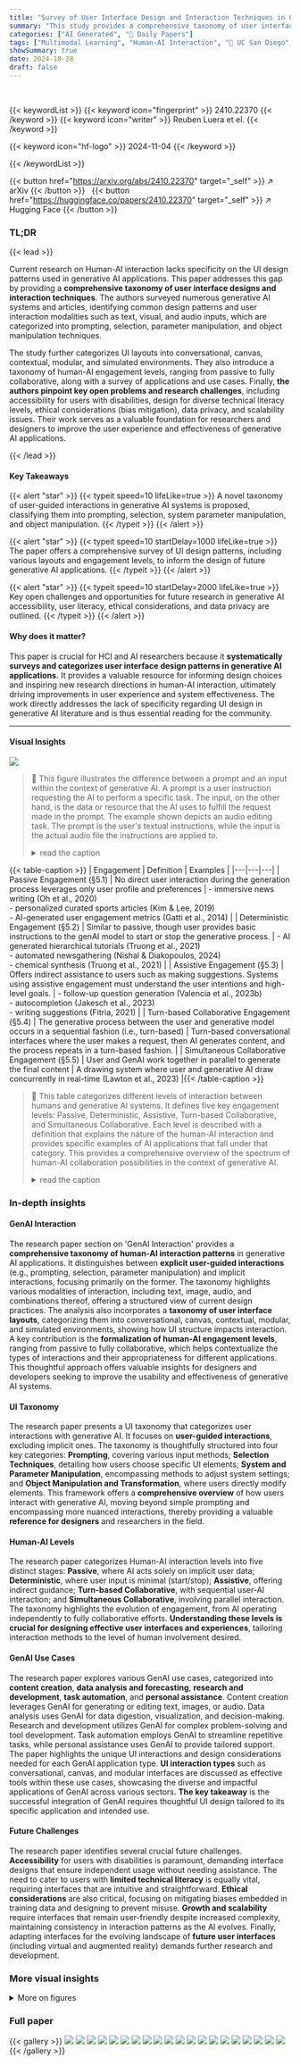 ```yaml
---
title: "Survey of User Interface Design and Interaction Techniques in Generative AI Applications"
summary: "This study provides a comprehensive taxonomy of user interface design and interaction techniques in generative AI, offering valuable insights for developers and researchers aiming to enhance user expe..."
categories: ["AI Generated", "🤗 Daily Papers"]
tags: ["Multimodal Learning", "Human-AI Interaction", "🏢 UC San Diego",]
showSummary: true
date: 2024-10-28
draft: false
---
```


<br>

{{< keywordList >}}
{{< keyword icon="fingerprint" >}} 2410.22370 {{< /keyword >}}
{{< keyword icon="writer" >}} Reuben Luera et el. {{< /keyword >}}
 
{{< keyword icon="hf-logo" >}} 2024-11-04 {{< /keyword >}}
 
{{< /keywordList >}}

{{< button href="https://arxiv.org/abs/2410.22370" target="_self" >}}
↗ arXiv
{{< /button >}}
&nbsp; 
{{< button href="https://huggingface.co/papers/2410.22370" target="_self" >}}
↗ Hugging Face
{{< /button >}}

### TL;DR


{{< lead >}}

Current research on Human-AI interaction lacks specificity on the UI design patterns used in generative AI applications. This paper addresses this gap by providing a **comprehensive taxonomy of user interface designs and interaction techniques**. The authors surveyed numerous generative AI systems and articles, identifying common design patterns and user interaction modalities such as text, visual, and audio inputs, which are categorized into prompting, selection, parameter manipulation, and object manipulation techniques. 

The study further categorizes UI layouts into conversational, canvas, contextual, modular, and simulated environments. They also introduce a taxonomy of human-AI engagement levels, ranging from passive to fully collaborative, along with a survey of applications and use cases. Finally, **the authors pinpoint key open problems and research challenges**, including accessibility for users with disabilities,  design for diverse technical literacy levels, ethical considerations (bias mitigation), data privacy, and scalability issues.  Their work serves as a valuable foundation for researchers and designers to improve the user experience and effectiveness of generative AI applications.

{{< /lead >}}


#### Key Takeaways

{{< alert "star" >}}
{{< typeit speed=10 lifeLike=true >}} A novel taxonomy of user-guided interactions in generative AI systems is proposed, classifying them into prompting, selection, system parameter manipulation, and object manipulation. {{< /typeit >}}
{{< /alert >}}

{{< alert "star" >}}
{{< typeit speed=10 startDelay=1000 lifeLike=true >}} The paper offers a comprehensive survey of UI design patterns, including various layouts and engagement levels, to inform the design of future generative AI applications. {{< /typeit >}}
{{< /alert >}}

{{< alert "star" >}}
{{< typeit speed=10 startDelay=2000 lifeLike=true >}} Key open challenges and opportunities for future research in generative AI accessibility, user literacy, ethical considerations, and data privacy are outlined. {{< /typeit >}}
{{< /alert >}}

#### Why does it matter?
This paper is crucial for HCI and AI researchers because it **systematically surveys and categorizes user interface design patterns in generative AI applications.**  It provides a valuable resource for informing design choices and inspiring new research directions in human-AI interaction, ultimately driving improvements in user experience and system effectiveness. The work directly addresses the lack of specificity regarding UI design in generative AI literature and is thus essential reading for the community.

------
#### Visual Insights



![](https://arxiv.org/html/2410.22370/x1.png)

> 🔼 This figure illustrates the difference between a prompt and an input within the context of generative AI.  A prompt is a user instruction requesting the AI to perform a specific task.  The input, on the other hand, is the data or resource that the AI uses to fulfill the request made in the prompt. The example shown depicts an audio editing task. The prompt is the user's textual instructions, while the input is the actual audio file the instructions are applied to.
> <details>
> <summary>read the caption</summary>
> Figure 1: Prompt vs Inputs (Sec. 2.3): A visual summary of the distinction between prompts and inputs. A prompt is a user-guided interaction where the user asks the system to complete a task. Whereas the input is the piece of data, information, or content that the prompt is acting upon.
> </details>





{{< table-caption >}}
| Engagement | Definition | Examples |
|---|---|---|
| Passive Engagement (§5.1) | No direct user interaction during the generation process leverages only user profile and preferences | - immersive news writing (Oh et al., 2020)<br>- personalized curated sports articles (Kim & Lee, 2019)<br>- AI-generated user engagement metrics (Gatti et al., 2014) |
| Deterministic Engagement (§5.2) | Similar to passive, though user provides basic instructions to the genAI model to start or stop the generative process. | - AI generated hierarchical tutorials (Truong et al., 2021)<br>- automated newsgathering (Nishal & Diakopoulos, 2024)<br>- chemical synthesis (Truong et al., 2021) |
| Assistive Engagement (§5.3) | Offers indirect assistance to users such as making suggestions. Systems using assistive engagement must understand the user intentions and high-level goals. | - follow-up question generation (Valencia et al., 2023b)<br>- autocompletion (Jakesch et al., 2023)<br>- writing suggestions (Fitria, 2021) |
| Turn-based Collaborative Engagement (§5.4) | The generative process between the user and generative model occurs in a sequential fashion (i.e., turn-based) | Turn-based conversational interfaces where the user makes a request, then AI generates content, and the process repeats in a turn-based fashion. |
| Simultaneous Collaborative Engagement (§5.5) | User and GenAI work together in parallel to generate the final content | A drawing system where user and generative AI draw concurrently in real-time (Lawton et al., 2023) |{{< /table-caption >}}

> 🔼 This table categorizes different levels of interaction between humans and generative AI systems. It defines five key engagement levels: Passive, Deterministic, Assistive, Turn-based Collaborative, and Simultaneous Collaborative.  Each level is described with a definition that explains the nature of the human-AI interaction and provides specific examples of AI applications that fall under that category. This provides a comprehensive overview of the spectrum of human-AI collaboration possibilities in the context of generative AI.
> <details>
> <summary>read the caption</summary>
> Table 1: Taxonomy of Human-GenAI Engagement. We summarize the main categories of human-GenAI engagement and provide intuitive definitions and examples of each.
> </details>





### In-depth insights


#### GenAI Interaction
The research paper section on 'GenAI Interaction' provides a **comprehensive taxonomy of human-AI interaction patterns** in generative AI applications.  It distinguishes between **explicit user-guided interactions** (e.g., prompting, selection, parameter manipulation) and implicit interactions, focusing primarily on the former.  The taxonomy highlights various modalities of interaction, including text, image, audio, and combinations thereof, offering a structured view of current design practices.  The analysis also incorporates a **taxonomy of user interface layouts**, categorizing them into conversational, canvas, contextual, modular, and simulated environments, showing how UI structure impacts interaction.  A key contribution is the **formalization of human-AI engagement levels**, ranging from passive to fully collaborative, which helps contextualize the types of interactions and their appropriateness for different applications.  This thoughtful approach offers valuable insights for designers and developers seeking to improve the usability and effectiveness of generative AI systems.

#### UI Taxonomy
The research paper presents a UI taxonomy that categorizes user interactions with generative AI.  It focuses on **user-guided interactions**, excluding implicit ones.  The taxonomy is thoughtfully structured into four key categories: **Prompting**, covering various input methods; **Selection Techniques**, detailing how users choose specific UI elements; **System and Parameter Manipulation**, encompassing methods to adjust system settings; and **Object Manipulation and Transformation**, where users directly modify elements.  This framework offers a **comprehensive overview** of how users interact with generative AI, moving beyond simple prompting and encompassing more nuanced interactions, thereby providing a valuable **reference for designers** and researchers in the field.

#### Human-AI Levels
The research paper categorizes Human-AI interaction levels into five distinct stages: **Passive**, where AI acts solely on implicit user data; **Deterministic**, where user input is minimal (start/stop); **Assistive**, offering indirect guidance; **Turn-based Collaborative**, with sequential user-AI interaction; and **Simultaneous Collaborative**, involving parallel interaction.  The taxonomy highlights the evolution of engagement, from AI operating independently to fully collaborative efforts.  **Understanding these levels is crucial for designing effective user interfaces and experiences**, tailoring interaction methods to the level of human involvement desired.

#### GenAI Use Cases
The research paper explores various GenAI use cases, categorized into **content creation**, **data analysis and forecasting**, **research and development**, **task automation**, and **personal assistance**.  Content creation leverages GenAI for generating or editing text, images, or audio. Data analysis uses GenAI for data digestion, visualization, and decision-making. Research and development utilizes GenAI for complex problem-solving and tool development. Task automation employs GenAI to streamline repetitive tasks, while personal assistance uses GenAI to provide tailored support.  The paper highlights the unique UI interactions and design considerations needed for each GenAI application type.  **UI interaction types**  such as conversational, canvas, and modular interfaces are discussed as effective tools within these use cases, showcasing the diverse and impactful applications of GenAI across various sectors.  **The key takeaway** is the successful integration of GenAI requires thoughtful UI design tailored to its specific application and intended use.

#### Future Challenges
The research paper identifies several crucial future challenges.  **Accessibility** for users with disabilities is paramount, demanding interface designs that ensure independent usage without needing assistance.  The need to cater to users with **limited technical literacy** is equally vital, requiring interfaces that are intuitive and straightforward.  **Ethical considerations** are also critical, focusing on mitigating biases embedded in training data and designing to prevent misuse.  **Growth and scalability** require interfaces that remain user-friendly despite increased complexity, maintaining consistency in interaction patterns as the AI evolves.  Finally, adapting interfaces for the evolving landscape of **future user interfaces** (including virtual and augmented reality) demands further research and development.


### More visual insights

<details>
<summary>More on figures
</summary>


![](https://arxiv.org/html/2410.22370/x2.png)

> 🔼 Generative AI models can utilize different modalities for both input and output.  This figure provides a visual overview of the common modalities used in generative AI systems. It shows three main categories: Text (including natural language, data, and code), Visual (including images, videos, and visual interactions), and Sound (including audio and speech). Each category is further broken down into more specific examples. This visualization helps to understand the diverse ways that humans can interact with and receive information from generative AI systems.
> <details>
> <summary>read the caption</summary>
> Figure 2: Modalities: A high-level visual summary of the different modalities that generative AIs use (Sec. 2.3).
> </details>



![](https://arxiv.org/html/2410.22370/x3.png)

> 🔼 This figure provides a comprehensive overview of the different generative AI systems and their capabilities based on the modalities they support for both input and output.  It presents a table where each row represents a specific generative AI system, and each column indicates the type of modality it handles (text, visual, or sound). A checkmark indicates the system's ability to process or generate data in that specific modality. This visualization helps understand the range of functionalities offered by different generative AI systems and their suitability for various applications.
> <details>
> <summary>read the caption</summary>
> Figure 3: Taxonomy of works by their input/output modalities.
> </details>



![](https://arxiv.org/html/2410.22370/x4.png)

> 🔼 Figure 4 is a table that categorizes various generative AI systems and tools based on the user-guided interaction taxonomy introduced in Section 3 of the paper.  The taxonomy breaks down user interactions into four main types: Prompting, Selection Techniques, System & Parameter Manipulation, and Object Manipulation & Transformation. Each row in the table represents a specific generative AI system or tool. Each column indicates whether that system supports a particular type of user interaction from the taxonomy. A checkmark indicates that the system supports the interaction. This visualization helps readers quickly understand the range of interaction methods used by different generative AI systems and how these methods are classified within the proposed taxonomy.
> <details>
> <summary>read the caption</summary>
> Figure 4: User-Guided Interaction Taxonomy. Generative AI systems and tools are summarized using the proposed user-guided interaction taxonomy (Sec. 3).
> </details>



![](https://arxiv.org/html/2410.22370/x5.png)

> 🔼 This figure shows an example of a text-based prompt interaction in generative AI. The user provides a natural language instruction to the system. In the example shown, the user asks the system to generate a story about a dog in space. The system's response is displayed below the prompt, showcasing text-based interaction as a method of prompting.
> <details>
> <summary>read the caption</summary>
> (a) Text-based ​Prompt (§.​3.1.1)
> </details>



![](https://arxiv.org/html/2410.22370/x6.png)

> 🔼 This figure shows an example of a visual prompt.  Visual prompts are user-guided interactions where users use visual communication, like images or gestures, to prompt the system to complete a certain task. The example in the figure shows a user providing an image of two puppies to the system as a prompt. This is a way to instruct the system to generate new content related to the image, such as a similar picture, descriptions of the picture, or a story about the puppies.
> <details>
> <summary>read the caption</summary>
> (b) Visual Prompts (§.3.1.2)
> </details>



![](https://arxiv.org/html/2410.22370/x7.png)

> 🔼 This figure shows an example of an audio prompt interaction within a generative AI system. The user provides an audio input, for example an audio clip of a piano intro, and then prompts the system to complete the audio using either text or audio prompts. The system's response, a finished song, is shown next to the prompt.
> <details>
> <summary>read the caption</summary>
> (c) Audio Prompts (§.3.1.3)
> </details>



![](https://arxiv.org/html/2410.22370/x8.png)

> 🔼 This figure shows an example of a multimodal prompt in a generative AI system.  Multimodal prompts combine different input modalities (text, visuals, audio) to guide the AI's generation process. In this particular example, the user might be providing a text description, a visual input (perhaps an image or sketch), and an audio clip to create a specific output.  The combination of inputs allows for richer and more nuanced instructions compared to using just a single modality.
> <details>
> <summary>read the caption</summary>
> (d) Multi-Modal ​Prompts (§.​3.1.4)
> </details>



![](https://arxiv.org/html/2410.22370/x9.png)

> 🔼 This figure provides a visual summary of the four main prompting subcategories discussed in Section 3.1 of the paper.  These subcategories are: 1) Text-based prompts, where users type text instructions; 2) Visual prompts, where users provide visual input (like images) to guide the generation; 3) Audio prompts, where users provide audio input; and 4) Multi-modal prompts, combining elements of the previous three methods. The figure visually shows example user prompts and system responses for each type of prompting interaction, illustrating the diversity of ways users can guide generative AI systems towards completing a task.
> <details>
> <summary>read the caption</summary>
> Figure 5: Prompting Visual Summary (Sec. 3.1): An overview of the four main prompting subcategories. Prompting is a user-guided interaction where a user asks or 'prompts' the generative AI system to complete a certain task.
> </details>



![](https://arxiv.org/html/2410.22370/x10.png)

> 🔼 This figure shows an example of single selection in a generative AI system.  The user is given several options for a story title, and single selection allows the user to select just one of the choices to proceed further. This contrasts with multi-selection where several options could be chosen at once. This simple interaction highlights a key way a user can provide refined control to a generative system, allowing for iterative refinement.
> <details>
> <summary>read the caption</summary>
> (a) Single Selection
> </details>



![](https://arxiv.org/html/2410.22370/x11.png)

> 🔼 In the context of generative AI systems, multi-selection involves choosing or highlighting multiple UI elements simultaneously to further interact with them.  This allows for more complex interactions, such as selecting multiple words to apply a uniform change (e.g., replace with synonyms) or selecting components from different outputs to create something new (e.g., combining elements from different dress designs to create a unique garment).  It contrasts with single-selection, where only one element is selected at a time.
> <details>
> <summary>read the caption</summary>
> (b) Multi-Selection
> </details>



![](https://arxiv.org/html/2410.22370/x12.png)

> 🔼 This figure shows an example of lasso and brush selection in a generative AI system.  Lasso and brush selection techniques allow for the precise selection of parts of a larger element (e.g., an image or a document), giving the user finer control over how the generative model processes that content.  The user can use a brush tool or lasso tool to select a specific area to manipulate or apply specific parameters.  In this case, a brush is used to select parts of an image to add a hat to, enabling a specific editing task only to the selected section.
> <details>
> <summary>read the caption</summary>
> (c) Lasso and Brush Selection
> </details>



![](https://arxiv.org/html/2410.22370/x13.png)

> 🔼 This figure illustrates the concept of selection techniques in generative AI user interfaces.  Selecting, in the context of generative AI, involves choosing or highlighting a specific UI element (a button, an image, text, etc.) to trigger further interaction with the system. The figure showcases three examples: single selection, where a single element is chosen; multi-selection, where multiple elements are chosen; and lasso/brush selection, where a region is selected using lasso or brush tools. This highlights how users can directly manipulate UI elements to guide the generative AI's output, providing a more precise and controlled interaction compared to simply providing textual prompts.
> <details>
> <summary>read the caption</summary>
> Figure 6: Selection Techniques (Sec. 3.2): Selecting, in terms of generative AI systems, consists of choosing or highlighting a specific UI element in order to further interact with it.
> </details>



![](https://arxiv.org/html/2410.22370/x14.png)

> 🔼 This figure shows an example of a menu UI element in a generative AI system.  Menus allow users to select from preset options or input their own parameters to modify the generative process.  The menu in the figure presents different choices, presumably to change certain aspects of the generated output. The various options suggest that the AI system offers customizable features.
> <details>
> <summary>read the caption</summary>
> (a) Menus
> </details>



![](https://arxiv.org/html/2410.22370/x15.png)

> 🔼 This figure shows how sliders can be used to adjust the parameters of a generative AI system. Sliders are visual UI elements that allow for the manipulation of parameters by adjusting their values.  The example in the figure likely displays a slider that controls some aspect of a generative model, perhaps influencing a visual output, the settings for a text generation, or parameters in an audio editor. The specific parameter being adjusted by the slider is not explicitly stated in the caption.
> <details>
> <summary>read the caption</summary>
> (b) Sliders
> </details>



![](https://arxiv.org/html/2410.22370/x16.png)

> 🔼 This figure shows an example of explicit feedback in the context of generative AI systems.  Explicit feedback involves users directly communicating their satisfaction or dissatisfaction with a generated output. This is not implicit feedback where the system infers user satisfaction or dissatisfaction based on indirect cues.  The example shows a user providing textual feedback to critique the AI's response and suggest improvements for future interactions. The user's feedback is explicitly communicated to the system.
> <details>
> <summary>read the caption</summary>
> (c) Explicit Feedback
> </details>



![](https://arxiv.org/html/2410.22370/x17.png)

> 🔼 This figure illustrates three types of user interaction techniques that allow users to modify the parameters, settings, or functions of a generative AI system.  These techniques are:  1. **Menus:**  Users select options from menus (dropdowns, etc.) to alter settings or parameters. The example shows a revenue graph with menus for selecting different metrics (total revenue, tone, mood, language, time period) to be displayed. 2. **Sliders:**  Users adjust sliders to control parameters and settings.  The example showcases how sliders can be used to control values like range and increments of a revenue graph. 3. **Explicit Feedback:** Users provide direct feedback (thumbs up/down, written critiques, etc.) to fine-tune the system's behavior. The example shows a user providing feedback about the information shown in the system's response to a query.
> <details>
> <summary>read the caption</summary>
> Figure 7: System and Parameter Manipulation (Sec. 3.3): User interaction techniques that allow the user to adjust the parameters, settings, or functions of an overall generative AI system.
> </details>



![](https://arxiv.org/html/2410.22370/x18.png)

> 🔼 This figure shows an example of a drag-and-drop interaction within a generative AI system. Drag-and-drop interactions allow users to directly manipulate UI elements by dragging them to a specific location or another element. This manipulation can trigger actions within the system, such as creating or connecting elements, altering parameters, or prompting the system to perform a task.  The example illustrates how the user might combine prompts by dragging and dropping them onto each other. This specific example is from the Object Manipulation and Transformation section of the paper.
> <details>
> <summary>read the caption</summary>
> (a) Drag and Drop
> </details>



![](https://arxiv.org/html/2410.22370/x19.png)

> 🔼 This figure shows an example of connecting UI elements within a generative AI system.  Users can combine UI elements that represent different system instructions (or parts of prompts) by connecting them visually. This process creates a combined prompt or instruction by combining the individual components.  In the example shown, UI elements containing parts of a prompt are connected. The system understands the combined meaning of these connected elements, resulting in a combined prompt such as, “Create a poem about a spaceship set in the modern age”. This technique facilitates prompt creation by enabling users to combine modular units of instructions rather than writing a complete prompt from scratch.
> <details>
> <summary>read the caption</summary>
> (b) Connecting
> </details>



![](https://arxiv.org/html/2410.22370/x20.png)

> 🔼 This figure shows an example of the object manipulation and transformation interaction technique, specifically resizing. The user is shown to be able to resize an object in the system. Resizing an object changes the size of that object, and depending on the generative AI system that is used, can change the object's function.
> <details>
> <summary>read the caption</summary>
> (c) Resizing
> </details>



![](https://arxiv.org/html/2410.22370/x21.png)

> 🔼 Figure 8 shows three types of user interaction techniques in Generative AI systems that involve directly manipulating visual UI elements.  These techniques allow users to modify, adjust, or transform a specific element.  The examples shown illustrate: (a) Drag and Drop: moving an element to a new position or using it to modify the system's generative process. (b) Connecting: linking UI elements together to create a composite input or prompt. (c) Resizing: changing the size of an element to alter its effects on the system.  These interactions are useful for giving users a more nuanced control over the generative process.
> <details>
> <summary>read the caption</summary>
> Figure 8:  Object Manipulation and Transformation (Sec. 3.4): User interaction techniques that modify, adjust, and/or transform a specific UI element, like a building block, puzzle piece, or similar entity.
> </details>



![](https://arxiv.org/html/2410.22370/x22.png)

> 🔼 This figure illustrates the structure of a conversational user interface (UI) in generative AI applications.  It shows how the UI is designed to mimic a human conversation. The user interacts with a designated prompt/input box, where they enter their queries or instructions.  The system's responses and the history of the entire conversation are then displayed in a larger area within the UI, making it easy for the user to follow the interaction flow and refer to previous exchanges. This structure facilitates a turn-based conversation between the user and the AI.
> <details>
> <summary>read the caption</summary>
> Figure 9: Conversational UI: A conversational UI is structured so that a user interacts with the user prompt/input box. From there, their output(s) and output history exist in a larger space within the UI (Sec. 4.1).
> </details>



![](https://arxiv.org/html/2410.22370/x23.png)

> 🔼 This figure illustrates the layout of a Canvas User Interface, a common design pattern for generative AI applications.  The core element is a large central canvas area where the primary generated content (e.g., an image, a text, a video) is displayed.  Surrounding this canvas, in the periphery, are various tools and controls related to the generative process.  These peripheral elements might include options for adjusting parameters, selecting from different styles, adding new elements, modifying the generated content, and so on.  This arrangement keeps the focus on the main generated content, making it easy for users to view and interact with the generated output while providing convenient access to tools that enable adjustments and modifications.
> <details>
> <summary>read the caption</summary>
> Figure 10: Canvas User Interface: A UI structure with a central canvas area that houses the primary content. The generative and other tools are often in the periphery or off to the side. (Sec. 4.2).
> </details>



</details>






### Full paper

{{< gallery >}}
<img src="https://ai-paper-reviewer.com/2410.22370/1.png" class="grid-w50 md:grid-w33 xl:grid-w25" />
<img src="https://ai-paper-reviewer.com/2410.22370/2.png" class="grid-w50 md:grid-w33 xl:grid-w25" />
<img src="https://ai-paper-reviewer.com/2410.22370/3.png" class="grid-w50 md:grid-w33 xl:grid-w25" />
<img src="https://ai-paper-reviewer.com/2410.22370/4.png" class="grid-w50 md:grid-w33 xl:grid-w25" />
<img src="https://ai-paper-reviewer.com/2410.22370/5.png" class="grid-w50 md:grid-w33 xl:grid-w25" />
<img src="https://ai-paper-reviewer.com/2410.22370/6.png" class="grid-w50 md:grid-w33 xl:grid-w25" />
<img src="https://ai-paper-reviewer.com/2410.22370/7.png" class="grid-w50 md:grid-w33 xl:grid-w25" />
<img src="https://ai-paper-reviewer.com/2410.22370/8.png" class="grid-w50 md:grid-w33 xl:grid-w25" />
<img src="https://ai-paper-reviewer.com/2410.22370/9.png" class="grid-w50 md:grid-w33 xl:grid-w25" />
<img src="https://ai-paper-reviewer.com/2410.22370/10.png" class="grid-w50 md:grid-w33 xl:grid-w25" />
<img src="https://ai-paper-reviewer.com/2410.22370/11.png" class="grid-w50 md:grid-w33 xl:grid-w25" />
<img src="https://ai-paper-reviewer.com/2410.22370/12.png" class="grid-w50 md:grid-w33 xl:grid-w25" />
<img src="https://ai-paper-reviewer.com/2410.22370/13.png" class="grid-w50 md:grid-w33 xl:grid-w25" />
<img src="https://ai-paper-reviewer.com/2410.22370/14.png" class="grid-w50 md:grid-w33 xl:grid-w25" />
<img src="https://ai-paper-reviewer.com/2410.22370/15.png" class="grid-w50 md:grid-w33 xl:grid-w25" />
<img src="https://ai-paper-reviewer.com/2410.22370/16.png" class="grid-w50 md:grid-w33 xl:grid-w25" />
<img src="https://ai-paper-reviewer.com/2410.22370/17.png" class="grid-w50 md:grid-w33 xl:grid-w25" />
<img src="https://ai-paper-reviewer.com/2410.22370/18.png" class="grid-w50 md:grid-w33 xl:grid-w25" />
<img src="https://ai-paper-reviewer.com/2410.22370/19.png" class="grid-w50 md:grid-w33 xl:grid-w25" />
<img src="https://ai-paper-reviewer.com/2410.22370/20.png" class="grid-w50 md:grid-w33 xl:grid-w25" />
{{< /gallery >}}